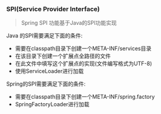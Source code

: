 ### SPI(Service Provider Interface)

> Spring SPI 功能基于Java的SPI功能实现

Java 的SPI需要满足下面的条件:

* 需要在classpath目录下创建一个META-INF/services目录
* 在该目录下创建一个扩展点全路径的文件
* 在此文件中填写这个扩展点的实现(文件编写格式为UTF-8)
* 使用ServiceLoader进行加载

Spring的SPI需要满足下面的条件:

* 需要在classpath目录下创建一个META-INF/spring.factory
* SpringFactoryLoader进行加载